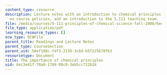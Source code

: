 ```yaml
---
content_type: resource
description: Lecture notes with an introduction to chemical principles, information
  on course policies, and an introduction to the 5.111 teaching team.
file: /media/courses/5-111-principles-of-chemical-science-fall-2008/6ec3e41f78a0178988c93eb5cc722b2d_lecnotes01.pdf
file_type: application/pdf
learning_resource_types: []
ocw_type: OCWFile
parent_title: Readings and Lecture Notes
parent_type: CourseSection
parent_uid: 50ef108c-fdf3-2139-3c6d-b5f225678fb3
resourcetype: Document
title: The importance of chemical principles
uid: 6ec3e41f-78a0-1789-88c9-3eb5cc722b2d
---
```

